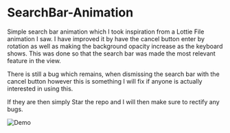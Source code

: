 # SearchBar-Animation

Simple search bar animation which I took inspiration from a Lottie File animation I saw. I have improved it by have the cancel
button enter by rotation as well as making the background opacity increase as the keyboard shows. This was done so that
the search bar was made the most relevant feature in the view.

There is still a bug which remains, when dismissing the search bar with the cancel button however this is something I will fix
if anyone is actually interested in using this. 

If they are then simply Star the repo and I will then make sure to rectify any bugs.

![Demo](https://user-images.githubusercontent.com/17392781/30545306-1eac7f2c-9c81-11e7-9ccb-87f4588774f2.gif)
